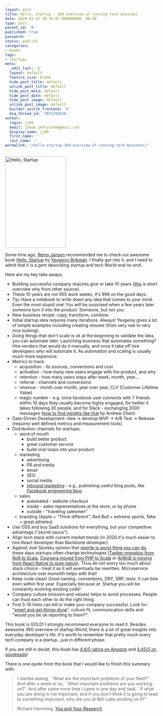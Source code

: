 ```yaml
---
layout: post
title: Hello, Startup - 360 overview of running tech business
date: 2020-01-22 20:34:07.000000000 -08:00
type: post
parent_id: '0'
published: true
password: ''
status: publish
categories:
- books
tags:
- startups
meta:
  _edit_last: '1'
  layout: default
  feature_size: blank
  hide_post_title: default
  unlink_post_title: default
  hide_post_meta: default
  hide_post_date: default
  hide_post_image: default
  unlink_post_image: default
  builder_switch_frontend: '0'
  dsq_thread_id: '7831705636'
author:
  login: jj09
  email: jakub.jedryszek@gmail.com
  display_name: jj09
  first_name: ''
  last_name: ''
permalink: "/hello-startup-360-overview-of-running-tech-business/"
---
```

<p><a href="https://amzn.to/379nNVv"><img class="aligncenter wp-image-19777 size-medium" src="{{ site.baseurl }}/assets/2020/01/hello-startup-200x300.jpg" alt="Hello, Startup" width="200" height="300" /></a></p>
<p>Some time ago, <a href="https://twitter.com/remohjansen">Remo Jansen</a> recommended me to check out awesome book <a href="https://amzn.to/340fdqH">Hello, Startup</a> by <a href="https://twitter.com/brikis98">Yevgeniy Brikman</a>. I finally got into it, and I need to admit that it is a gem describing startup and tech World end-to-end.</p>
<p>Here are my key take aways:</p>
<ul>
<li>Building successful company requires give or take 10 years (<a href="https://www.startups.com/library/expert-advice/how-long-will-it-take-for-my-startup-to-be-successful">this</a> is short overview why from other source).</li>
<li>These 10 years are not 955 work weeks, it's 996 on the good days.</li>
<li>Tip: Have a notebook to write down any idea that comes to your mind. Even the most stupid one! You will be surprised when a few years later someone turn it into the product. Someone, but not you.</li>
<li>New business recipe: copy, transform, combine.</li>
<li>Initial startup idea requires many iterations. Always! Yevgeniy gives a lot of simple examples including creating resume (from very raw to very nice looking).</li>
<li>Doing things that don't scale is ok at the beginning to validate the idea, you can automate later. Launching business that automates something? Hire vendors that would do it manually, and once it take off hire developers who will automate it. As automation and scaling is usually much more expensive.</li>
<li>Metrics to track:
<ul>
<li>acquisition - its sources, conversions and cost</li>
<li>activation - how many new users engage with the product, and why</li>
<li>retention - how many users stays after week, month, year...</li>
<li>referral - channels and conversions</li>
<li>revenue - month over month, year over year, CLV (Customer Lifetime Value)</li>
<li>magic number - e.g. once facebook user connects with 7 friends within 10 days they usually become highly engaged, for twitter it takes following 30 people, and for Slack - exchanging 2000 messages (<a href="https://andrewchen.co/my-quora-answer-to-how-do-you-find-insights-like-facebooks-7-friends-in-10-days-to-grow-your-product-faster/">how to find insights like that</a> by Andrew Chen)</li>
</ul>
</li>
<li>Data-Driven Development: idea -&gt; develop MVP -&gt; A/B Test -&gt; Release (requires well defined metrics and measurement tools)</li>
<li>Distribution channels for startups:
<ul>
<li>word of mouth
<ul>
<li>build better product</li>
<li>great customer service</li>
<li>build viral loops into your product</li>
</ul>
</li>
<li>marketing
<ul>
<li>advertising</li>
<li>PR and media</li>
<li>email</li>
<li>SEO</li>
<li>social media</li>
<li><a href="https://www.hubspot.com/inbound-marketing">inbound marketing</a> - e.g., publishing useful blog posts, like <a href="https://engineering.fb.com/">Facebook engineering blog</a></li>
</ul>
</li>
<li>sales
<ul>
<li>automated - website checkout</li>
<li>inside - sales representatives at the store, or by phone</li>
<li>outside - "traveling salesmen"</li>
</ul>
</li>
<li>branding (Apple = "Think different", Red Bull = extreme sports, Nike = great athletes)</li>
</ul>
</li>
<li>Use OSS and buy SaaS solutions for everything, but your competitive advantage ("secret sauce").</li>
<li>Align tech stack with current market trends (in 2020 it's much easier to hire React developer than Backbone developer).</li>
<li>Against Joel Spolsky opinion that <a href="https://www.joelonsoftware.com/2000/04/06/things-you-should-never-do-part-i/">rewrite is worst thing you can do</a>, these days startups often change technologies (<a href="https://medium.com/@mittalyashu/why-did-twitter-switch-from-ruby-on-rails-dac66150044d">Twitter migration from RoR to Scala</a>, <a href="https://medium.com/coursera-engineering/why-we-love-scala-at-coursera-80fa1fc66d74">Coursera moved from PHP to Scala</a> or <a href="https://medium.com/airbnb-engineering/sunsetting-react-native-1868ba28e30a">AirBnB is moving from React Native to pure native</a>). Thus do not worry too much about stack choice - treat it as it will eventually be rewritten. Microservice architecture over monolith helps with that!</li>
<li>Keep code clean! Good naming, conventions, DRY, SRP, tests. It can bite even within first year. Especially because at  Startup you will be constantly evolving existing code!</li>
<li>Company culture (mission and values) helps to avoid processes. People can trust each other to do the right thing.</li>
<li>First 5-10 hires can kill or make your company successful. Look for: "<a href="https://amzn.to/2R94mGJ">smart and get things done</a>", culture fit, communication skills and "would you be ok reporting to them?".</li>
</ul>
<p>This book is GOLD! I strongly recommend everyone to read it. Besides awesome 360 overview of startup World, there is a lot of great insights into everyday developer's life. It's worth to remember that pretty much every tech company is a startup...just in different phase.</p>
<p>If you are still in doubt, this book has <a href="https://amzn.to/340fdqH">4.9/5 rating on Amazon</a> and <a href="https://www.goodreads.com/book/show/26457143-hello-startup">4.45/5 on goodreads</a>!</p>
<p>There is one quote from the book that I would like to finish this summary with:</p>
<blockquote><p>I started asking, ``What are the important problems of your field?'' And after a week or so, ``What important problems are you working on?'' And after some more time I came in one day and said, ``If what you are doing is not important, and if you don't think it is going to lead to something important, why are you at Bell Labs working on it?''</p>
<p>Richard Hamming, <a href="https://www.cs.virginia.edu/~robins/YouAndYourResearch.html">You and Your Research</a></p></blockquote>
